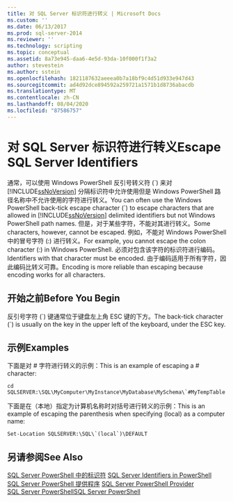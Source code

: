 ```yaml
---
title: 对 SQL Server 标识符进行转义 | Microsoft Docs
ms.custom: ''
ms.date: 06/13/2017
ms.prod: sql-server-2014
ms.reviewer: ''
ms.technology: scripting
ms.topic: conceptual
ms.assetid: 8a73e945-daa6-4e5d-93da-10f000f1f3a2
author: stevestein
ms.author: sstein
ms.openlocfilehash: 1821187632aeeea0b7a18bf9c4d51d933e947d43
ms.sourcegitcommit: ad4d92dce894592a259721a1571b1d8736abacdb
ms.translationtype: MT
ms.contentlocale: zh-CN
ms.lasthandoff: 08/04/2020
ms.locfileid: "87586757"
---
```

# <a name="escape-sql-server-identifiers"></a><span data-ttu-id="6f416-102">对 SQL Server 标识符进行转义</span><span class="sxs-lookup"><span data-stu-id="6f416-102">Escape SQL Server Identifiers</span></span>
  <span data-ttu-id="6f416-103">通常，可以使用 Windows PowerShell 反引号转义符 (\`) 来对 [!INCLUDE[ssNoVersion](../includes/ssnoversion-md.md)] 分隔标识符中允许使用但是 Windows PowerShell 路径名称中不允许使用的字符进行转义。</span><span class="sxs-lookup"><span data-stu-id="6f416-103">You can often use the Windows PowerShell back-tick escape character (\`) to escape characters that are allowed in [!INCLUDE[ssNoVersion](../includes/ssnoversion-md.md)] delimited identifiers but not Windows PowerShell path names.</span></span> <span data-ttu-id="6f416-104">但是，对于某些字符，不能对其进行转义。</span><span class="sxs-lookup"><span data-stu-id="6f416-104">Some characters, however, cannot be escaped.</span></span> <span data-ttu-id="6f416-105">例如，不能对 Windows PowerShell 中的冒号字符 (:) 进行转义。</span><span class="sxs-lookup"><span data-stu-id="6f416-105">For example, you cannot escape the colon character (:) in Windows PowerShell.</span></span> <span data-ttu-id="6f416-106">必须对包含该字符的标识符进行编码。</span><span class="sxs-lookup"><span data-stu-id="6f416-106">Identifiers with that character must be encoded.</span></span> <span data-ttu-id="6f416-107">由于编码适用于所有字符，因此编码比转义可靠。</span><span class="sxs-lookup"><span data-stu-id="6f416-107">Encoding is more reliable than escaping because encoding works for all characters.</span></span>  
  
## <a name="before-you-begin"></a><span data-ttu-id="6f416-108">开始之前</span><span class="sxs-lookup"><span data-stu-id="6f416-108">Before You Begin</span></span>  
 <span data-ttu-id="6f416-109">反引号字符 (\`) 键通常位于键盘左上角 ESC 键的下方。</span><span class="sxs-lookup"><span data-stu-id="6f416-109">The back-tick character (\`) is usually on the key in the upper left of the keyboard, under the ESC key.</span></span>  
  
## <a name="examples"></a><span data-ttu-id="6f416-110">示例</span><span class="sxs-lookup"><span data-stu-id="6f416-110">Examples</span></span>  
 <span data-ttu-id="6f416-111">下面是对 # 字符进行转义的示例：</span><span class="sxs-lookup"><span data-stu-id="6f416-111">This is an example of escaping a # character:</span></span>  
  
```  
cd SQLSERVER:\SQL\MyComputer\MyInstance\MyDatabase\MySchema\`#MyTempTable  
```  
  
 <span data-ttu-id="6f416-112">下面是在（本地）指定为计算机名称时对括号进行转义的示例：</span><span class="sxs-lookup"><span data-stu-id="6f416-112">This is an example of escaping the parenthesis when specifying (local) as a computer name:</span></span>  
  
```  
Set-Location SQLSERVER:\SQL\`(local`)\DEFAULT  
```  
  
## <a name="see-also"></a><span data-ttu-id="6f416-113">另请参阅</span><span class="sxs-lookup"><span data-stu-id="6f416-113">See Also</span></span>  
 <span data-ttu-id="6f416-114">[SQL Server PowerShell 中的标识符](sql-server-identifiers-in-powershell.md) </span><span class="sxs-lookup"><span data-stu-id="6f416-114">[SQL Server Identifiers in PowerShell](sql-server-identifiers-in-powershell.md) </span></span>  
 <span data-ttu-id="6f416-115">[SQL Server PowerShell 提供程序](sql-server-powershell-provider.md) </span><span class="sxs-lookup"><span data-stu-id="6f416-115">[SQL Server PowerShell Provider](sql-server-powershell-provider.md) </span></span>  
 [<span data-ttu-id="6f416-116">SQL Server PowerShell</span><span class="sxs-lookup"><span data-stu-id="6f416-116">SQL Server PowerShell</span></span>](sql-server-powershell.md)  
  
  
